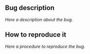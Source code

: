 ## Bug description
_Here a description about the bug._

## How to reproduce it
_Here a procedure to reproduce the bug._
